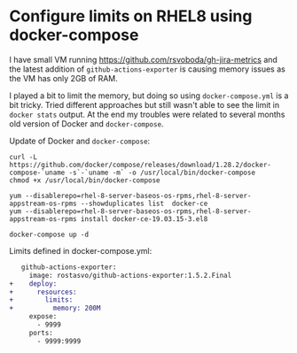 # Configure limits on RHEL8 using docker-compose

I have small VM running https://github.com/rsvoboda/gh-jira-metrics and the latest addition of `github-actions-exporter` is causing memory issues as the VM has only 2GB of RAM.

I played a bit to limit the memory, but doing so using `docker-compose.yml` is a bit tricky.
Tried different approaches but still wasn't able to see the limit in `docker stats` output.
At the end my troubles were related to several months old version of Docker and `docker-compose`.

Update of Docker and `docker-compose`:
```
curl -L https://github.com/docker/compose/releases/download/1.28.2/docker-compose-`uname -s`-`uname -m` -o /usr/local/bin/docker-compose
chmod +x /usr/local/bin/docker-compose

yum --disablerepo=rhel-8-server-baseos-os-rpms,rhel-8-server-appstream-os-rpms --showduplicates list  docker-ce
yum --disablerepo=rhel-8-server-baseos-os-rpms,rhel-8-server-appstream-os-rpms install docker-ce-19.03.15-3.el8

docker-compose up -d
```

Limits defined in docker-compose.yml:
```diff
   github-actions-exporter:
     image: rostasvo/github-actions-exporter:1.5.2.Final
+    deploy:
+      resources:
+        limits:
+          memory: 200M
     expose:
       - 9999
     ports:
       - 9999:9999
```